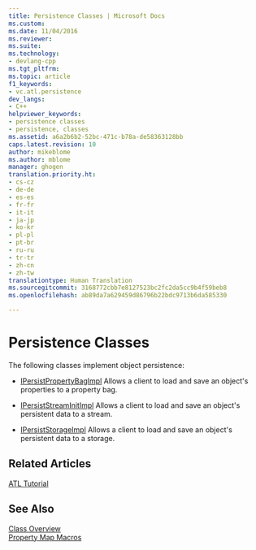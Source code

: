 ```yaml
---
title: Persistence Classes | Microsoft Docs
ms.custom: 
ms.date: 11/04/2016
ms.reviewer: 
ms.suite: 
ms.technology:
- devlang-cpp
ms.tgt_pltfrm: 
ms.topic: article
f1_keywords:
- vc.atl.persistence
dev_langs:
- C++
helpviewer_keywords:
- persistence classes
- persistence, classes
ms.assetid: a6a2b6b2-52bc-471c-b78a-de58363128bb
caps.latest.revision: 10
author: mikeblome
ms.author: mblome
manager: ghogen
translation.priority.ht:
- cs-cz
- de-de
- es-es
- fr-fr
- it-it
- ja-jp
- ko-kr
- pl-pl
- pt-br
- ru-ru
- tr-tr
- zh-cn
- zh-tw
translationtype: Human Translation
ms.sourcegitcommit: 3168772cbb7e8127523bc2fc2da5cc9b4f59beb8
ms.openlocfilehash: ab89da7a629459d86796b22bdc9713b6da585330

---
```

# Persistence Classes
The following classes implement object persistence:  
  
-   [IPersistPropertyBagImpl](../atl/reference/ipersistpropertybagimpl-class.md) Allows a client to load and save an object's properties to a property bag.  
  
-   [IPersistStreamInitImpl](../atl/reference/ipersiststreaminitimpl-class.md) Allows a client to load and save an object's persistent data to a stream.  
  
-   [IPersistStorageImpl](../atl/reference/ipersiststorageimpl-class.md) Allows a client to load and save an object's persistent data to a storage.  
  
## Related Articles  
 [ATL Tutorial](../atl/active-template-library-atl-tutorial.md)  
  
## See Also  
 [Class Overview](../atl/atl-class-overview.md)   
 [Property Map Macros](../atl/reference/property-map-macros.md)




<!--HONumber=Jan17_HO1-->


